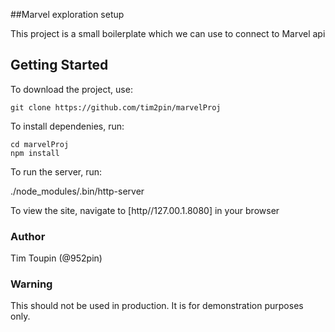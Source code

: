 ##Marvel exploration setup 

This project is a small boilerplate which we can use to connect to Marvel api

## Getting Started

To download the project, use:

```
git clone https://github.com/tim2pin/marvelProj

```

To install dependenies, run:

```
cd marvelProj
npm install
```
To run the server, run:

./node_modules/.bin/http-server

To view the site, navigate to [http//127.00.1.8080] in your browser

### Author

Tim Toupin (@952pin)

### Warning

This should not be used in production. It is for demonstration purposes only.